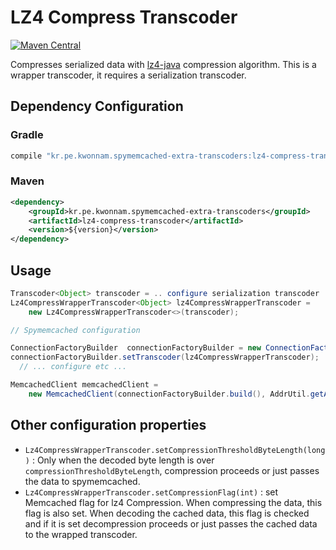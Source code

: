 # LZ4 Compress Transcoder
[![Maven Central](https://maven-badges.herokuapp.com/maven-central/kr.pe.kwonnam.spymemcached-extra-transcoders/lz4-compress-transcoder/badge.svg)](https://maven-badges.herokuapp.com/maven-central/kr.pe.kwonnam.spymemcached-extra-transcoders/lz4-compress-transcoder)

Compresses serialized data with [lz4-java](https://github.com/jpountz/lz4-java) compression algorithm.
This is a wrapper transcoder, it requires a serialization transcoder.

## Dependency Configuration
### Gradle
```groovy
compile "kr.pe.kwonnam.spymemcached-extra-transcoders:lz4-compress-transcoder:${version}"
```

### Maven
```xml
<dependency>
    <groupId>kr.pe.kwonnam.spymemcached-extra-transcoders</groupId>
    <artifactId>lz4-compress-transcoder</artifactId>
    <version>${version}</version>
</dependency>
```


## Usage
```java
Transcoder<Object> transcoder = .. configure serialization transcoder ..;
Lz4CompressWrapperTranscoder<Object> lz4CompressWrapperTranscoder = 
    new Lz4CompressWrapperTranscoder<>(transcoder);

// Spymemcached configuration

ConnectionFactoryBuilder  connectionFactoryBuilder = new ConnectionFactoryBuilder();
connectionFactoryBuilder.setTranscoder(lz4CompressWrapperTranscoder);
  // ... configure etc ...

MemcachedClient memcachedClient = 
    new MemcachedClient(connectionFactoryBuilder.build(), AddrUtil.getAddresses("memcachedhost:port"));
```

## Other configuration properties
* `Lz4CompressWrapperTranscoder.setCompressionThresholdByteLength(long)` : Only when the decoded byte length is over `compressionThresholdByteLength`, compression proceeds or just passes the data to spymemcached.
* `Lz4CompressWrapperTranscoder.setCompressionFlag(int)` : set Memcached flag for lz4 Compression. 
   When compressing the data, this flag is also set. 
   When decoding the cached data, this flag is checked and if it is set decompression proceeds or just passes the cached data to the wrapped transcoder.
